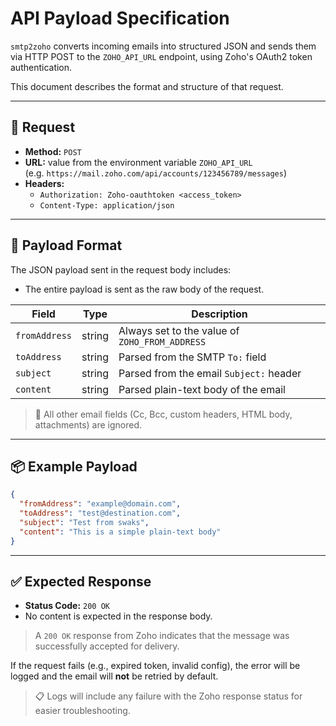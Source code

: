 # API Payload Specification

`smtp2zoho` converts incoming emails into structured JSON and sends them via HTTP POST to the `ZOHO_API_URL` endpoint, using Zoho's OAuth2 token authentication.

This document describes the format and structure of that request.

---

## 🔗 Request

- **Method:** `POST`
- **URL:** value from the environment variable `ZOHO_API_URL`  
  (e.g. `https://mail.zoho.com/api/accounts/123456789/messages`)
- **Headers:**
  - `Authorization: Zoho-oauthtoken <access_token>`
  - `Content-Type: application/json`

---

## 📨 Payload Format

The JSON payload sent in the request body includes:

- The entire payload is sent as the raw body of the request.

| Field         | Type   | Description                                          |
|---------------|--------|------------------------------------------------------|
| `fromAddress` | string | Always set to the value of `ZOHO_FROM_ADDRESS`       |
| `toAddress`   | string | Parsed from the SMTP `To:` field                     |
| `subject`     | string | Parsed from the email `Subject:` header              |
| `content`     | string | Parsed plain-text body of the email                  |

> 🧼 All other email fields (Cc, Bcc, custom headers, HTML body, attachments) are ignored.

---

## 📦 Example Payload

```json
{
  "fromAddress": "example@domain.com",
  "toAddress": "test@destination.com",
  "subject": "Test from swaks",
  "content": "This is a simple plain-text body"
}
```

---

## ✅ Expected Response

- **Status Code:** `200 OK`
- No content is expected in the response body.

> A `200 OK` response from Zoho indicates that the message was successfully accepted for delivery.

If the request fails (e.g., expired token, invalid config), the error will be logged and the email will **not** be retried by default.

> 📋 Logs will include any failure with the Zoho response status for easier troubleshooting.
